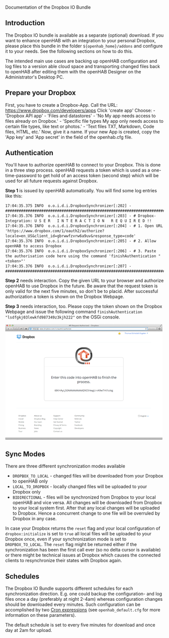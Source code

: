 Documentation of the Dropbox IO Bundle

## Introduction

The Dropbox IO bundle is available as a separate (optional) download.
If you want to enhance openHAB with an integration to your personal Dropbox, please place this bundle in the folder `${openhab_home}/addons` and configure it to your needs. See the following sections on how to do this.

The intended main use cases are backing up openHAB configuration and log files to a version able cloud space and transporting changed files back to openHAB after editing them with the openHAB Designer on the Administrator's Desktop PC.

## Prepare your Dropbox

First, you have to create a Dropbox-App. Call the URL: https://www.dropbox.com/developers/apps
Click 'create app'
Choose:
        - 'Dropbox API app'
        - 'Files and datastores'
        - 'No My app needs access to files already on Dropbox.'
        - 'Specific file types My app only needs access to certain file types, like text or photos.'
        - 'Text files TXT, Markdown, Code files, HTML, etc.'
Now, give it a name.
If your new App is created, copy the 'App key' and 'App secret' in the field of the openhab.cfg file.

## Authentication

You'll have to authorize openHAB to connect to your Dropbox. This is done in a three step process. openHAB requests a token which is used as a one-time-password to get hold of an access token (second step) which will be used for all future requests against Dropbox.

**Step 1** is issued by openHAB automatically. You will find some log entries like this:

    17:04:35.375 INFO  o.o.i.d.i.DropboxSynchronizer[:202] - #########################################################################################
    17:04:35.376 INFO  o.o.i.d.i.DropboxSynchronizer[:203] - # Dropbox-Integration: U S E R   I N T E R A C T I O N   R E Q U I R E D !!
    17:04:35.376 INFO  o.o.i.d.i.DropboxSynchronizer[:204] - # 1. Open URL 'https://www.dropbox.com/1/oauth2/authorize?locale=en_US&client_id=gbrwwfzvrw6a9uv&response_type=code'
    17:04:35.376 INFO  o.o.i.d.i.DropboxSynchronizer[:205] - # 2. Allow openHAB to access Dropbox
    17:04:35.376 INFO  o.o.i.d.i.DropboxSynchronizer[:206] - # 3. Paste the authorisation code here using the command 'finishAuthentication "<token>"'
    17:04:35.376 INFO  o.o.i.d.i.DropboxSynchronizer[:207] - #########################################################################################

**Step 2** needs interaction. Copy the given URL to your browser and authorize openHAB to use Dropbox in the future. Be aware that the request token is only valid for the next five minutes, so don't be to placid. After successful authorization a token is shown on the Dropbox Webpage.

**Step 3** needs interaction, too. Please copy the token shown on the Dropbox Webpage and issue the following command `finishAuthentication "lsdfgkj03lewkfd987349z3kjh222"` on the OSGi console.

![](images/screenshots/dropbox-authorization.png)


## Sync Modes

There are three different synchronization modes available

- `DROPBOX_TO_LOCAL` - changed files will be downloaded from your Dropbox to openHAB only
- `LOCAL_TO_DROPBOX` - locally changed files will be uploaded to your Dropbox only
- `BIDIRECTIONAL` - files will be synchronized from Dropbox to your local openHAB and vice versa. All changes will be downloaded from Dropbox to your local system first. After that any local changes will be uploaded to Dropbox. Hence a concurrent change to one file will be overruled by Dropbox in any case.

In case your Dropbox returns the `reset` flag and your local configuration of `dropbox:initialize` is set to `true` all local files will be uploaded to your Dropbox once, even if your synchronization mode is set to `DROPBOX_TO_LOCAL`. The `reset` flag might be returned either if the synchronization has been the first call ever (so no delta cursor is available) or there might be technical issues at Dropbox which causes the connected clients to resynchronize their states with Dropbox again.


## Schedules

The Dropbox IO Bundle supports different schedules for each synchronization direction. E.g. one could backup the configuration- and log files once a day (preferably at night 2-4am) whereas configuration changes should be downloaded every minutes. Such configuration can be accomplished by two [Cron expressions](http://quartz-scheduler.org/documentation/quartz-2.1.x/tutorials/tutorial-lesson-06) (see `openhab_default.cfg` for more information on these parameters).

The default schedule is set to every five minutes for download and once day at 2am for upload.
